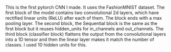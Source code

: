 This is the first pytorch CNN I made. It uses the FashionMNIST dataset. The first block of the model contains two convolutional 2d layers, which have rectified linear units (ReLU) after each of them. The block ends with a max pooling layer. The second block, the Sequential block is the same as the first block but it reuses hidden_units for in_channels and out_channels. The third block (classifier block) flattens the output from the convolutional layers into a 1D tensor and then the linear layer makes it match the number of classes. I used 10 hidden units for this.
